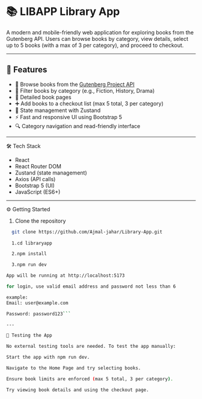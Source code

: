 # 📚 LIBAPP Library App

A modern and mobile-friendly web application for exploring books from the Gutenberg API. Users can browse books by category, view details, select up to 5 books (with a max of 3 per category), and proceed to checkout.

---

## 🚀 Features

- 📖 Browse books from the [Gutenberg Project API](https://gutendex.com)
- 🎯 Filter books by category (e.g., Fiction, History, Drama)
- 📄 Detailed book pages
- ➕ Add books to a checkout list (max 5 total, 3 per category)
- 🧮 State management with Zustand
- ⚡ Fast and responsive UI using Bootstrap 5
- 🔍 Category navigation and read-friendly interface

---

 🛠 Tech Stack

- React
- React Router DOM
- Zustand (state management)
- Axios (API calls)
- Bootstrap 5 (UI)
- JavaScript (ES6+)

---

⚙️ Getting Started

1. Clone the repository

```bash
  git clone https://github.com/Ajmal-jahar/Library-App.git
 
  1.cd libraryapp

  2.npm install

  3.npm run dev

App will be running at http://localhost:5173

for login, use valid email address and password not less than 6

example:
Email: user@example.com

Password: password123```

---

🧪 Testing the App

No external testing tools are needed. To test the app manually:

Start the app with npm run dev.

Navigate to the Home Page and try selecting books.

Ensure book limits are enforced (max 5 total, 3 per category).

Try viewing book details and using the checkout page.
